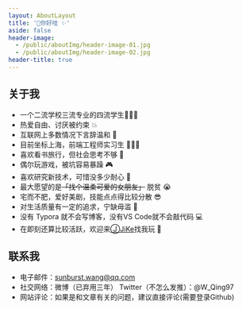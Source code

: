 ```yaml
---
layout: AboutLayout
title: '🎉你好哇 ✨'
aside: false
header-image:
  - /public/aboutImg/header-image-01.jpg
  - /public/aboutImg/header-image-02.jpg
header-title: true
---
```

## 关于我
- 一个二流学校三流专业的四流学生👨🏻‍🎓
- 热爱自由、讨厌被约束 💥
- 互联网上多数情况下言辞温和 🙂
- 目前坐标上海，前端工程师实习生 👨🏻‍💻
- 喜欢看书旅行，但社会思考不够 🗿
- 偶尔玩游戏，被坑容易暴躁 🎮
- 喜欢研究新技术，可惜没多少耐心 🙊
- 最大愿望的是<del>「找个温柔可爱的女朋友」</del> 脱贫 😭
- 宅而不肥，爱好美剧，技能点点得比较分散 😎
- 对生活质量有一定的追求，宁缺毋滥 🍻
- 没有 Typora 就不会写博客，没有VS Code就不会敲代码 💻
- 在即刻还算比较活跃，欢迎来<a href="https://web.okjike.com/user/75b4327a-6739-4e1b-a05b-a58b52e41baa/post">ⒿJiKe<OutboundLink></OutboundLink></a>找我玩 🤪

## 联系我
- 电子邮件：sunburst.wang@qq.com
- 社交网络：微博（已弃用三年） Twitter（不怎么发推）：@W_Qing97
- 网站评论：如果是和文章有关的问题，建议直接评论(需要登录Github)


